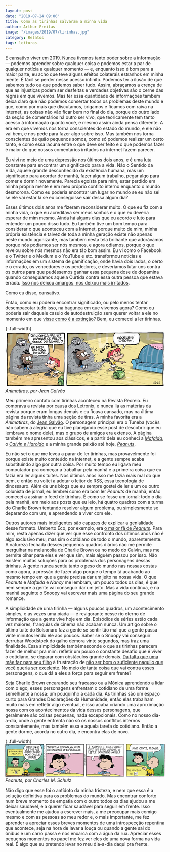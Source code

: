 ```yaml
---
layout: post
date: "2019-07-24 09:00"
title: Como as tirinhas salvaram a minha vida
author: Arthur Freitas
image: "/images/2019/07/tirinhas.jpg"
category: Relatos
tags: leituras
---
```


É cansativo viver em 2019. Nunca tivemos tanto poder sobre a informação — podemos aprender sobre qualquer coisa e podemos estar a par de qualquer notícia a qualquer momento — e, enquanto isso é bom para a maior parte, eu acho que teve alguns efeitos colaterais estranhos em minha mente. É fácil se perder nesse acesso infinito. Podemos ter a ilusão de que sabemos tudo ou que podemos saber tudo. Assim, abraçamos a crença de que as injustiças podem ser desfeitas e verdades objetivas são o cerne das regras em que vivemos. Mas ter essa quantidade de informações também deixa claro que não podemos consertar todos os problemas deste mundo e que, como por mais que discutamos, brigamos e ficamos com raiva na internet, as coisas não vão ficar bem no final do dia, porque do outro lado da seção de comentários há outro ser vivo, que teoricamente tem tanto acesso à informação quanto você, e mesmo assim ainda pensa diferente. A era em que vivemos nos torna conscientes do estado do mundo, e ele não vai bem, e nos pede para fazer algo sobre isso. Mas também nos torna conscientes de quão pequenos somos, como só podemos realizar um certo tanto, e como essa lacuna entre o que deve ser feito e o que podemos fazer é maior do que nossos comentários irritados na internet fazem parecer.

Eu vivi no meio de uma depressão nos últimos dois anos, e é uma luta constante para encontrar um significado para a vida. Não o Sentido da Vida, aquele grande desconhecido da existência humana, mas um significado para acordar de manhã, fazer algum trabalho, pegar algo para comer e dormir novamente. Parecia egoísta para mim, estar perdido em minha própria mente e em meu próprio conflito interno enquanto o mundo desmorona. Como eu poderia encontrar um lugar no mundo se eu não sei se ele vai estar lá se eu conseguisse sair dessa algum dia?

Esses últimos dois anos me fizeram reconsiderar muito. O que eu fiz com a minha vida, o que eu acreditava ser meus sonhos e o que eu deveria esperar de mim mesmo. Ainda há alguns dias que eu acordo e luto para entender um pouco disso tudo. Eu também tive um bom tempo para considerar o que aconteceu com a Internet, porque muito de mim, minha própria existência e talvez de toda a minha geração existe não apenas neste mundo agonizante, mas também nesta tela brilhante que adorávamos porque nós podíamos ser nós mesmos, e agora odiamos, porque o que revelou sobre nós mesmos não era tão bom assim. Eu vi como o Facebook e o Twitter e o Medium e o YouTube e etc. transformou notícias e informações em um sistema de gamificação, onde havia dois lados, o certo e o errado, os vencedores e os perdedores, e deveríamos lutar uns contra os outros para que pudéssemos ganhar essa pequena dose de dopamina quando conseguíamos aquela Curtida contra essa outra pessoa que estava errada. [Isso nos deixou amargos, nos deixou mais irritados](https://www.buzzfeednews.com/article/ryanhatesthis/brazil-jair-bolsonaro-facebook-elections).

Como eu disse, cansativo.

Então, como eu poderia encontrar significado, ou pelo menos tentar desempacotar tudo isso, na bagunça em que vivemos agora? Como eu poderia sair daquele casulo de autodestruição sem querer voltar a ele no momento em que [visse como é a extinção](https://nplusonemag.com/issue-33/the-intellectual-situation/the-best-of-a-bad-situation/)? Bem, eu comecei a ler tirinhas.

{:.full-width}
![Tira por Jean Galvão](/images/2019/07/animatiras.jpg)
_Animatiras, por Jean Galvão_

Meu primeiro contato com tirinhas aconteceu na Revista Recreio. Eu comprava a revista por causa dos Letronix, e nunca lia as matérias da revista porque eram longas demais e eu ficava cansado, mas na última página da revista tinha uma seção de tiras. A minha favorita era a _Animatiras_, do [Jean Galvão](https://www.instagram.com/jeangalvao). O personagem principal era o Tuneba (vocês não sabem a alegria que eu tive planejando esse post de descobrir que eu lembrava o nome dele), mas o grupo de amigos era extenso. A página também me apresentou aos clássicos, e a partir dela eu conheci a _[Mafalda](https://www.infoescola.com/biografias/mafalda/)_, o _[Calvin e Haroldo](https://pt.wikipedia.org/wiki/Calvin_and_Hobbes)_ e a minha grande paixão até hoje, _[Peanuts](https://www.peanuts.com)_.

Eu não sei o que me levou a parar de ler tirinhas, mas provavelmente foi porque existe muito conteúdo na internet, e a gente sempre acaba substituindo algo por outra coisa. Por muito tempo eu ligava meu computador pra começar a trabalhar pela manhã e a primeira coisa que eu fazia era ler alguns tuítes. Nos últimos anos isso me fazia mais mal do que bem, e então eu voltei a adotar o leitor de RSS, essa tecnologia de dinossauro. Além de uns blogs que eu sempre gostei de ler e um ou outro colunista de jornal, eu lembrei como era bom ler _Peanuts_ de manhã, então comecei a assinar o feed de tirinhas. É como se fosse um jornal: todo o dia pela manhã, em meio aos posts que eu leio, há quatro quadros com a turma do Charlie Brown tentando resolver algum problema, ou simplesmente se deparando com um, e aprendendo a viver com ele.

Outros autores mais inteligentes são capazes de explicar a genialidade desse formato. Umberto Eco, por exemplo, era [o maior fã de _Peanuts_](http://www.openculture.com/2016/02/umberto-eco-explains-the-poetic-power-of-charles-schulzs-peanuts.html). Para mim, resta apenas dizer que ver que esse confronto dos últimos anos não é algo exclusivo meu, mas sim o cotidiano de todo o mundo, aparentemente. A natureza fechada desses pequenos quadros diários não me permite mergulhar na melancolia de Charlie Brown ou no medo do Calvin, mas me permite olhar para eles e ver que sim, mais alguém passou por isso. Não existem muitas soluções para os problemas dos personagens dessas tirinhas. A gente nunca sentiu tanto o peso do mundo nas nossas costas como agora, a pressão de fazer algo porque o tempo tá acabando ao mesmo tempo em que a gente precisa dar um jeito na nossa vida. O que _Peanuts_ e _Mafalda_ e _Nancy_ me lembram, um pouco todos os dias, é que nem sempre a gente vai conseguir dar um jeito. Mas a vida continua, e na manhã seguinte o Snoopy vai escrever mais uma página do seu grande romance.

A simplicidade de uma tirinha — alguns poucos quadros, um acontecimento simples, e as vezes uma piada — é revigorante nesse rio eterno de informação que a gente vive hoje em dia. Episódios de séries estão cada vez maiores, franquias de cinema não acabam nunca. Um artigo sobre o último tuíte do Bolsonaro faz a gente se sentir tão mal que a gente passa vinte minutos lendo ele aos poucos. Saber se o Snoopy vai conseguir derrubar Woodstock do galho demora vinte segundos, mas traz uma finalidade. Essa simplicidade tambémesconde o que as tirinhas parecem fazer de melhor pra mim: refletir um pouco o constante desafio que é viver o cotidiano, se deparar com obstáculos grande demais. [Da falta que uma mãe faz para seu filho](https://twitter.com/LukeEpplin/status/1127590120129990657) à frustração de [não ser bom o suficiente naquilo que você queria ser excelente](https://www.gocomics.com/nancy/2019/07/15). No meio de tanta coisa que vai contra esses personagens, o que dá a eles a força para seguir em frente?

Seja Charlie Brown encarando seu fracasso ou a Mônica aprendendo a lidar com o ego, esses personagens enfrentam o cotidiano de uma forma semelhante a nossa: um pouquinho a cada dia. As tirinhas são um espaço curto para Grandes Declarações da Humanidade, então elas trabalham muito mais em refletir algo eventual, e isso acaba criando uma aproximação nossa com os acontecimentos da vida desses personagens, que geralmente são coisas pequenas, nada excepcionais. Como no nosso dia-a-dia, onde a gente enfrenta não só os nossos conflitos internos constantemente, mas também essa e aquela tarefa do cotidiano. Entào a gente dorme, acorda no outro dia, e encontra elas de novo.

{:.full-width}
![Tira por Charles M. Schulz](/images/2019/07/pe180118.gif)
_Peanuts, por Charles M. Schulz_

Não digo que esse foi o antídoto da minha tristeza, e nem que essa é a solução definitiva para os problemas do mundo. Mas encontrar conforto num breve momento de empatia com o outro todos os dias ajudou a me deixar saudável, e a querer ficar saudável para seguir em frente. Isso eventualmente me ajudou a escrever mais, a me preocupar mais comigo mesmo e com as pessoas ao meu redor e, o mais importante, me fez aprender a apreciar esses breves momentos de uma introspecção repentina que acontece, seja na hora de lavar a louça ou quando a gente sai do ônibus e um carro passa e nos enxarca com a água da rua. Apreciar esses pequenos momentos no papel me fez ver eles de uma nova forma na vida real. É algo que eu pretendo levar no meu dia-a-dia daqui pra frente.